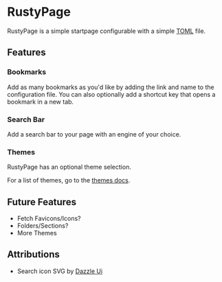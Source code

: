 # RustyPage

RustyPage is a simple startpage configurable with a simple [TOML](https://toml.io/) file.

## Features

### Bookmarks

Add as many bookmarks as you'd like by adding the link and name to the configuration file.
You can also optionally add a shortcut key that opens a bookmark in a new tab.

### Search Bar

Add a search bar to your page with an engine of your choice.

### Themes

RustyPage has an optional theme selection.

For a list of themes, go to the [themes docs](/docs/styles/themes/).

## Future Features

- Fetch Favicons/Icons?
- Folders/Sections?
- More Themes

## Attributions

- Search icon SVG by [Dazzle Ui](https://dazzleui.gumroad.com/l/dazzleiconsfree)
